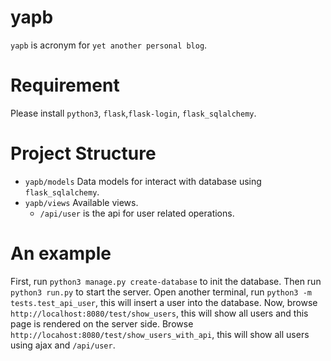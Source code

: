 # yapb

`yapb` is acronym for `yet another personal blog`.

# Requirement

Please install `python3`, `flask`,`flask-login`, `flask_sqlalchemy`.

# Project Structure

+ `yapb/models`
  Data models for interact with database using `flask_sqlalchemy`.
+ `yapb/views`
  Available views.
  + `/api/user` is the api for user related operations.

# An example

First, run `python3 manage.py create-database` to init the database. Then run `python3 run.py` to start the server. Open another terminal, run `python3 -m tests.test_api_user`, this will insert a user into the database. Now, browse `http://localhost:8080/test/show_users`, this will show all users and this page is rendered on the server side. Browse `http://locahost:8080/test/show_users_with_api`, this will show all users using ajax and `/api/user`.
